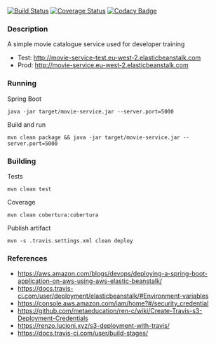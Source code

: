 [![Build Status](https://travis-ci.org/BoyCook/MovieService.png?branch=master)](https://travis-ci.org/BoyCook/MovieService)
[![Coverage Status](https://coveralls.io/repos/github/BoyCook/MovieService/badge.svg?branch=master)](https://coveralls.io/github/BoyCook/MovieService?branch=master)
[![Codacy Badge](https://api.codacy.com/project/badge/Grade/1e59fab65fed4438be24c2b15d1638f0)](https://www.codacy.com/app/BoyCook/MovieService?utm_source=github.com&amp;utm_medium=referral&amp;utm_content=BoyCook/MovieService&amp;utm_campaign=Badge_Grade)

### Description

A simple movie catalogue service used for developer training

* Test: http://movie-service-test.eu-west-2.elasticbeanstalk.com
* Prod: http://movie-service.eu-west-2.elasticbeanstalk.com

### Running

Spring Boot

    java -jar target/movie-service.jar --server.port=5000

Build and run

    mvn clean package && java -jar target/movie-service.jar --server.port=5000

### Building

Tests

    mvn clean test

Coverage

    mvn clean cobertura:cobertura
    
Publish artifact
 
    mvn -s .travis.settings.xml clean deploy

### References

* https://aws.amazon.com/blogs/devops/deploying-a-spring-boot-application-on-aws-using-aws-elastic-beanstalk/
* https://docs.travis-ci.com/user/deployment/elasticbeanstalk/#Environment-variables
* https://console.aws.amazon.com/iam/home?#/security_credential
* https://github.com/metaeducation/ren-c/wiki/Create-Travis-s3-Deployment-Credentials
* https://renzo.lucioni.xyz/s3-deployment-with-travis/
* https://docs.travis-ci.com/user/build-stages/
